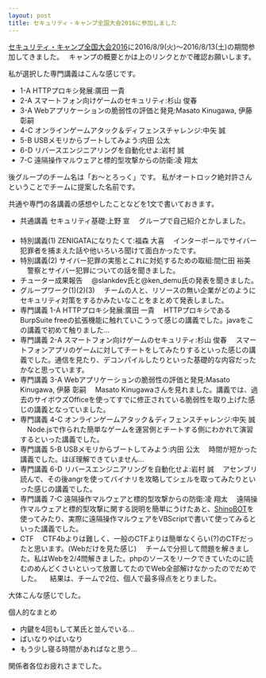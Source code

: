 ```yaml
---
layout: post
title: セキュリティ・キャンプ全国大会2016に参加しました
---
```


[セキュリティ・キャンプ全国大会2016](https://www.ipa.go.jp/jinzai/camp/2016/zenkoku2016.html)に2016/8/9(火)～2016/8/13(土)の期間参加してきました。　
キャンプの概要とかは上のリンクとかで確認お願いします。　

私が選択した専門講義はこんな感じです。

- 1-A HTTPプロキシ発展:廣田 一貴 
- 2-A スマートフォン向けゲームのセキュリティ:杉山 俊春 
- 3-A Webアプリケーションの脆弱性の評価と発見:Masato Kinugawa, 伊藤 彰嗣 
- 4-C オンラインゲームアタック＆ディフェンスチャレンジ:中矢 誠 
- 5-B USBメモリからブートしてみよう:内田 公太 
- 6-D リバースエンジニアリングを自動化せよ:岩村 誠 
- 7-C 遠隔操作マルウェアと標的型攻撃からの防衛:凌 翔太 
 
 
後グループのチーム名は「お～とろっく」です。 
私がオートロック絶対許さんということでチームに提案した名前です。 
 
 
共通や専門の各講義の感想やしたことなどを1文で書いておきます。 

- 共通講義 セキュリティ基礎:上野 宣 
　グループで自己紹介とかしました。 　　
- 特別講義(1) ZENIGATAになりたくて:福森 大喜 
　インターポールでサイバー犯罪者を捕まえた話や他いろいろ聞けて面白かったです。 　　
- 特別講義(2) サイバー犯罪の実態とこれに対処するための取組:間仁田 裕美 
　警察とサイバー犯罪についての話を聞きました。 
- チューター成果報告 
　@slankdev氏と@ken_demu氏の発表を聞きました。 
- グループワーク(1)(2)(3) 
　チームの人と、リソースの無い企業がどのようにセキュリティ対策をするかみたいなことをまとめて発表しました。 
- 専門講義 1-A HTTPプロキシ発展:廣田 一貴 
　HTTPプロキシであるBurpSuite freeの拡張機能に触れていこうって感じの講義でした。javaをこの講義で初めて触りました... 
- 専門講義 2-A スマートフォン向けゲームのセキュリティ:杉山 俊春 
　スマートフォンアプリのゲームに対してチートをしてみたりするといった感じの講義でした。通信を見たり、デコンパイルしたりといった基礎的な内容だったかなと思っています。 
- 専門講義 3-A Webアプリケーションの脆弱性の評価と発見:Masato Kinugawa, 伊藤 彰嗣 
　Masato Kinugawaさんを見れました。講義では、過去のサイボウズOfficeを使ってすでに修正されている脆弱性を取り上げた感じの講義となっていました。 
- 専門講義 4-C オンラインゲームアタック＆ディフェンスチャレンジ:中矢 誠 
　Node.jsで作られた簡単なゲームを運営側とチートする側にわかれて演習するといった講義でした。 
- 専門講義 5-B USBメモリからブートしてみよう:内田 公太 
　時間が短かった講義でした。ほぼ理解できていません... 
- 専門講義 6-D リバースエンジニアリングを自動化せよ:岩村 誠 
　アセンブリ読んで、その後angrを使ってバイナリを攻略してシェルを取ってみたりといった感じの講義でした。 
- 専門講義 7-C 遠隔操作マルウェアと標的型攻撃からの防衛:凌 翔太 
　遠隔操作マルウェアと標的型攻撃に関する説明を簡単にうけたあと、[ShinoBOT](http://shinobot.com/top.php)を使ってみたり、実際に遠隔操作マルウェアをVBScriptで書いて使ってみるといった講義でした。 
- CTF 
　CTF4bよりは難しく、一般のCTFよりは簡単なくらい(?)のCTFだったと思います。(Webだけを見た感じ) 
　チームで分担して問題を解きました。私はWebを2/4問解きました。phpのソースをリークできていたのに読むのめんどくさいといって放置してたのでWeb全部解けなかったのでだめでした。 
　結果は、チームで2位、個人で最多得点をとりました。 
 
大体こんな感じでした。 
 
個人的なまとめ 
- 内鍵を4回もして某氏と並んでいる... 
- ばいなりやばいなり 
- もう少し寝る時間があればなと思う... 
 
関係者各位お疲れさまでした。 
